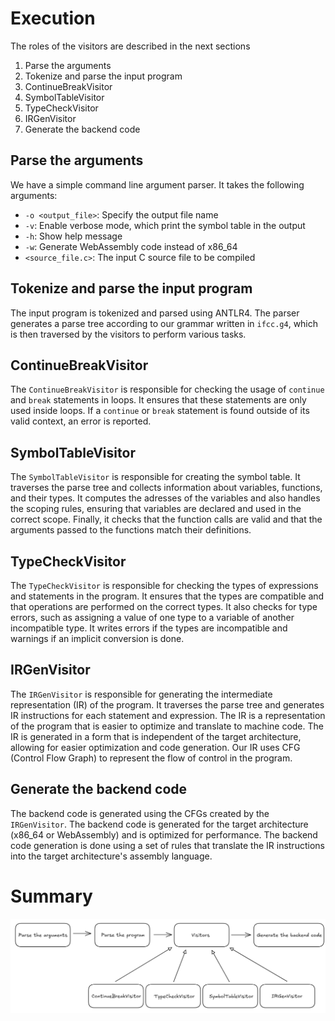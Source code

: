 # Execution
The roles of the visitors are described in the next sections

1. Parse the arguments
2. Tokenize and parse the input program
3. ContinueBreakVisitor
4. SymbolTableVisitor
5. TypeCheckVisitor
6. IRGenVisitor
7. Generate the backend code

## Parse the arguments
We have a simple command line argument parser. It takes the following arguments:
- `-o <output_file>`: Specify the output file name
- `-v`: Enable verbose mode, which print the symbol table in the output
- `-h`: Show help message
- `-w`: Generate WebAssembly code instead of x86_64
- `<source_file.c>`: The input C source file to be compiled

## Tokenize and parse the input program
The input program is tokenized and parsed using ANTLR4. The parser generates a parse tree according to our grammar written in `ifcc.g4`, which is then traversed by the visitors to perform various tasks.

## ContinueBreakVisitor
The `ContinueBreakVisitor` is responsible for checking the usage of `continue` and `break` statements in loops. It ensures that these statements are only used inside loops. If a `continue` or `break` statement is found outside of its valid context, an error is reported.

## SymbolTableVisitor
The `SymbolTableVisitor` is responsible for creating the symbol table. It traverses the parse tree and collects information about variables, functions, and their types. It computes the adresses of the variables and also handles the scoping rules, ensuring that variables are declared and used in the correct scope. Finally, it checks that the function calls are valid and that the arguments passed to the functions match their definitions.

## TypeCheckVisitor
The `TypeCheckVisitor` is responsible for checking the types of expressions and statements in the program. It ensures that the types are compatible and that operations are performed on the correct types. It also checks for type errors, such as assigning a value of one type to a variable of another incompatible type. It writes errors if the types are incompatible and warnings if an implicit conversion is done.

## IRGenVisitor
The `IRGenVisitor` is responsible for generating the intermediate representation (IR) of the program. It traverses the parse tree and generates IR instructions for each statement and expression. The IR is a representation of the program that is easier to optimize and translate to machine code. The IR is generated in a form that is independent of the target architecture, allowing for easier optimization and code generation. Our IR uses CFG (Control Flow Graph) to represent the flow of control in the program.

## Generate the backend code
The backend code is generated using the CFGs created by the `IRGenVisitor`. The backend code is generated for the target architecture (x86_64 or WebAssembly) and is optimized for performance. The backend code generation is done using a set of rules that translate the IR instructions into the target architecture's assembly language.

# Summary

![image](schema_execution.png)